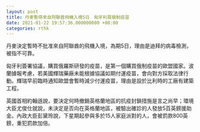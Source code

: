 ```yaml
---
layout: post
title: 丹麥暫停來自阿聯酋飛機入境5日　匈牙利買俄制疫苗
date: 2021-01-22 19:57:36.000000000 +08:00
categories: rthk
---
```


丹麥決定暫時不批准來自阿聯酋的飛機入境，為期5日，理由是迪拜的病毒檢測，被指不可靠。

匈牙利簽署協議，購買俄羅斯研發的疫苗，是第一個購買俄制疫苗的歐盟國家。波蘭據報考慮，若美國輝瑞藥廠未能根據協議如期付運疫苗，會向對方採取法律行動。輝瑞早前臨時通知歐盟會暫時減少付運疫苗，理由是設於比利時的工廠有建築工程。

英國首相約翰遜說，要決定何時撤銷英格蘭地區的抗疫封鎖措施是言之尚早；環境大臣尤俊仕就說，未決定是否向在英格蘭地區，被驗出確診的人發放5百英鎊援助金。內政大臣彭黛玲說，下星期起參與多於15人家庭派對的人，會被罰款800英鎊，重犯罰款加倍。
